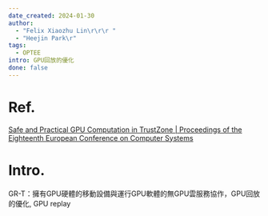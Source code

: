 ```yaml
---
date_created: 2024-01-30
author:
  - "Felix Xiaozhu Lin\r\r\r "
  - "Heejin Park\r"
tags:
  - OPTEE
intro: GPU回放的優化
done: false
---
```


# Ref.
[Safe and Practical GPU Computation in TrustZone | Proceedings of the Eighteenth European Conference on Computer Systems](https://dl.acm.org/doi/10.1145/3552326.3567483)

# Intro.
GR-T：擁有GPU硬體的移動設備與運行GPU軟體的無GPU雲服務協作，GPU回放的優化, GPU replay